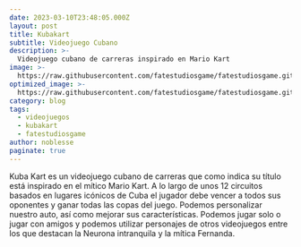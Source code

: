 ```yaml
---
date: 2023-03-10T23:48:05.000Z
layout: post
title: Kubakart
subtitle: Videojuego Cubano
description: >-
  Videojuego cubano de carreras inspirado en Mario Kart
image: >-
  https://raw.githubusercontent.com/fatestudiosgame/fatestudiosgame.github.io/master/src/img/images-post/kubakart.jpg
optimized_image: >-
  https://raw.githubusercontent.com/fatestudiosgame/fatestudiosgame.github.io/master/src/img/images-post/kubakart.jpg
category: blog
tags:
  - videojuegos
  - kubakart
  - fatestudiosgame
author: noblesse
paginate: true
---
```

Kuba Kart es un videojuego cubano de carreras que como indica su título está inspirado en el mítico Mario Kart. A lo largo de unos 12 circuitos basados en lugares icónicos de Cuba el jugador debe vencer a todos sus oponentes y ganar todas las copas del juego. Podemos personalizar nuestro auto, así como mejorar sus características. Podemos jugar solo o jugar con amigos y podemos utilizar personajes de otros videojuegos entre los que destacan la Neurona intranquila y la mítica Fernanda.